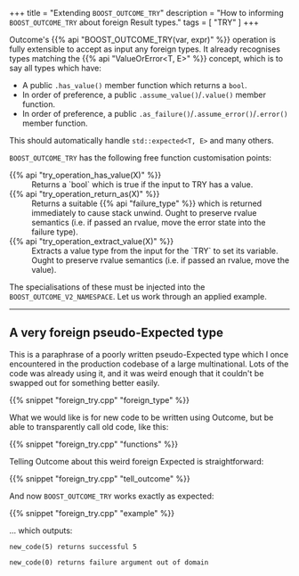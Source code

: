 +++
title = "Extending `BOOST_OUTCOME_TRY`"
description = "How to informing `BOOST_OUTCOME_TRY` about foreign Result types."
tags = [ "TRY" ]
+++

Outcome's {{% api "BOOST_OUTCOME_TRY(var, expr)" %}} operation is fully extensible
to accept as input any foreign types.
It already recognises types matching the {{% api "ValueOrError<T, E>" %}}
concept, which is to say all types which have:

- A public `.has_value()` member function which returns a `bool`.
- In order of preference, a public `.assume_value()`/`.value()` member
function.
- In order of preference, a public `.as_failure()`/`.assume_error()`/`.error()`
member function.

This should automatically handle `std::expected<T, E>` and many others.

`BOOST_OUTCOME_TRY` has the following free function customisation points:

<dl>
<dt>{{% api "try_operation_has_value(X)" %}}
<dd>Returns a `bool` which is true if the input to TRY has a value.
<dt>{{% api "try_operation_return_as(X)" %}}
<dd>Returns a suitable {{% api "failure_type<EC, EP = void>" %}} which
is returned immediately to cause stack unwind. Ought to preserve rvalue
semantics (i.e. if passed an rvalue, move the error state into the failure
type).
<dt>{{% api "try_operation_extract_value(X)" %}}
<dd>Extracts a value type from the input for the `TRY` to set its variable.
Ought to preserve rvalue semantics (i.e. if passed an rvalue, move the value).
</dl>

The specialisations of these must be injected into the `BOOST_OUTCOME_V2_NAMESPACE`.
Let us work through an applied example.

---
## A very foreign pseudo-Expected type

This is a paraphrase of a poorly written pseudo-Expected type which I once
encountered in the production codebase of a large multinational. Lots
of the code was already using it, and it was weird enough that it couldn't
be swapped out for something better easily.

{{% snippet "foreign_try.cpp" "foreign_type" %}}

What we would like is for new code to be written using Outcome, but be able
to transparently call old code, like this:

{{% snippet "foreign_try.cpp" "functions" %}}

Telling Outcome about this weird foreign Expected is straightforward:

{{% snippet "foreign_try.cpp" "tell_outcome" %}}

And now `BOOST_OUTCOME_TRY` works exactly as expected:

{{% snippet "foreign_try.cpp" "example" %}}

... which outputs:

```
new_code(5) returns successful 5

new_code(0) returns failure argument out of domain
```
